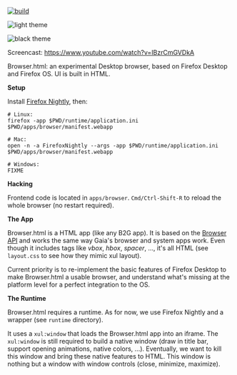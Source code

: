 [![build](https://travis-ci.org/mozilla/browserhtml.svg?branch=master)](https://travis-ci.org/mozilla/browserhtml)

![light theme](https://cloud.githubusercontent.com/assets/373579/5355479/d4d650d8-7f93-11e4-9645-88c93c8c495a.png)

![black theme](https://cloud.githubusercontent.com/assets/373579/5382222/a9bc89d8-80a8-11e4-86ad-46a128a67fc5.png)

Screencast: https://www.youtube.com/watch?v=IBzrCmGVDkA

Browser.html: an experimental Desktop browser, based on Firefox Desktop and Firefox OS. UI is built in HTML.

**Setup**

Install [Firefox Nightly](http://nightly.mozilla.org/), then:
```
# Linux:
firefox -app $PWD/runtime/application.ini $PWD/apps/browser/manifest.webapp

# Mac:
open -n -a FirefoxNightly --args -app $PWD/runtime/application.ini $PWD/apps/browser/manifest.webapp

# Windows:
FIXME
```

**Hacking**

Frontend code is located in `apps/browser`. `Cmd/Ctrl-Shift-R` to reload
the whole browser (no restart required).

**The App**

Browser.html is a HTML app (like any B2G app). It is based on the
[Browser API](https://developer.mozilla.org/en-US/docs/DOM/Using_the_Browser_API)
and works the same way Gaia's browser and system apps work.
Even though it includes tags like *vbox*, *hbox*, *spacer*, …, it's all HTML
(see `layout.css` to see how they mimic xul layout).

Current priority is to re-implement the basic features of Firefox Desktop to
make Browser.html a usable browser, and understand what's missing at the
platform level for a perfect integration to the OS.

**The Runtime**

Browser.html requires a runtime. As for now, we use Firefox Nightly
and a wrapper (see `runtime` directory).

It uses a `xul:window` that loads the Browser.html app into an iframe. The
`xul:window` is still required to build a native window (draw in title bar,
support opening animations, native colors, …). Eventually, we want to kill
this window and bring these native features to HTML. This window is nothing
but a window with window controls (close, minimize, maximize).
